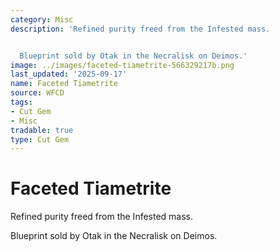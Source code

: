 ```yaml
---
category: Misc
description: 'Refined purity freed from the Infested mass.


  Blueprint sold by Otak in the Necralisk on Deimos.'
image: ../images/faceted-tiametrite-566329217b.png
last_updated: '2025-09-17'
name: Faceted Tiametrite
source: WFCD
tags:
- Cut Gem
- Misc
tradable: true
type: Cut Gem
---
```


# Faceted Tiametrite

Refined purity freed from the Infested mass.

Blueprint sold by Otak in the Necralisk on Deimos.


